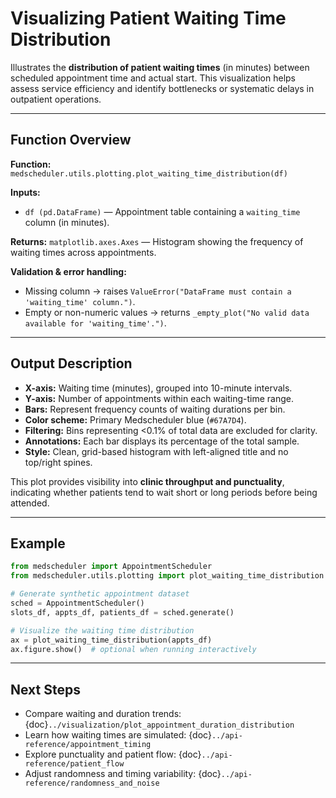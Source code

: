 # Visualizing Patient Waiting Time Distribution

Illustrates the **distribution of patient waiting times** (in minutes) between scheduled appointment time and actual start. This visualization helps assess service efficiency and identify bottlenecks or systematic delays in outpatient operations.

---

## Function Overview
**Function:** `medscheduler.utils.plotting.plot_waiting_time_distribution(df)`

**Inputs:**
- `df (pd.DataFrame)` — Appointment table containing a `waiting_time` column (in minutes).

**Returns:** `matplotlib.axes.Axes` — Histogram showing the frequency of waiting times across appointments.

**Validation & error handling:**
- Missing column → raises `ValueError("DataFrame must contain a 'waiting_time' column.")`.
- Empty or non-numeric values → returns `_empty_plot("No valid data available for 'waiting_time'.")`.

---

## Output Description
- **X-axis:** Waiting time (minutes), grouped into 10-minute intervals.
- **Y-axis:** Number of appointments within each waiting-time range.
- **Bars:** Represent frequency counts of waiting durations per bin.
- **Color scheme:** Primary Medscheduler blue (`#67A7D4`).
- **Filtering:** Bins representing <0.1% of total data are excluded for clarity.
- **Annotations:** Each bar displays its percentage of the total sample.
- **Style:** Clean, grid-based histogram with left-aligned title and no top/right spines.

This plot provides visibility into **clinic throughput and punctuality**, indicating whether patients tend to wait short or long periods before being attended.

---

## Example
```python
from medscheduler import AppointmentScheduler
from medscheduler.utils.plotting import plot_waiting_time_distribution

# Generate synthetic appointment dataset
sched = AppointmentScheduler()
slots_df, appts_df, patients_df = sched.generate()

# Visualize the waiting time distribution
ax = plot_waiting_time_distribution(appts_df)
ax.figure.show()  # optional when running interactively
```

---

## Next Steps
- Compare waiting and duration trends: {doc}`../visualization/plot_appointment_duration_distribution`
- Learn how waiting times are simulated: {doc}`../api-reference/appointment_timing`
- Explore punctuality and patient flow: {doc}`../api-reference/patient_flow`
- Adjust randomness and timing variability: {doc}`../api-reference/randomness_and_noise`
